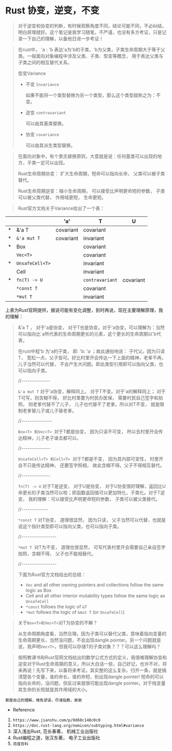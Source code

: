 # **Rust 协变，逆变，不变**

> 对于逆变和协变的判断，有时候观察角度不同，结论可能不同，不必纠结，明白原理就好。这个笔记是我学习随笔，不严谨，也没有多方考证，只是记录一下自己的理解，以备他日进一步考证！



> 在rust中， 'a : 'b  表达'a为'b的子类，'b为父类，子类生命周期大于等于父类。一般面向对象编程中涉及父类、子类、型变等概念， 用于表达父类与子类之间的相互替代关系。
>
> 型变Variance
>
> - 不变 `Invariance`
>
>   如果不能将一个类型替换为另一个类型，那么这个类型就称之为：不变。
>
> - 逆变 `contravariant`
>
>   可以由其基类替换。
>
> - 协变 `covariance`
>
>   可以由其派生类型替换。



> 在面向对象中，有个里氏替换原则，大意就是说：任何基类可以出现的地方，子类一定可以出现。
>
> Rust生命周期协变： 扩大生命周期，短命可以指向长命， 父类可以被子类替代。
>
> Rust生命周期逆变：缩小生命周期， 可以接受比声明更命短的参数， 子类可以被父类代替， 作用域更短， 生命更短。



> Rust官方文档关于Variance给出了一个表：

|      |                 | 'a'       | T               | U         |
| ---- | --------------- | --------- | --------------- | --------- |
| *    | &'a T           | covariant | covariant       |           |
| *    | `&'a mut T`     | covariant | invariant       |           |
| *    | Box<T>          |           | covariant       |           |
|      | `Vec<T>`        |           | covariant       |           |
| *    | `UnsafeCell<T>` |           | invariant       |           |
|      | Cell<T>         |           | invariant       |           |
| *    | `fn(T) -> U`    |           | `contravariant` | covariant |
|      | `*const T`      |           | covariant       |           |
|      | `*mut T`        |           | invariant       |           |

上表为Rust官网提供，据说可能有变化调整，到时再说，现在主要理解原理，我的理解：

>  &'a T ， 对于'a是协变， 对于T也是协变。对于'a协变，可以理解为：当然可以指向比`a所代表的生命周期更长的元素，这个更长的生命周期以'b代表，
>
> 在rust中程'b 为'a的子类， 即: 'b: 'a ；故此通俗地说： 子代父。因为只读T， 宽松一点，父子皆可。好比村里开会传达一下上面的精神，老爹不再， 儿子当然可以代替， 不会产生大问题。即此类型引用即可以指向父类，也可以指向子类。
>
> //--------------
>
> `&'a mut T` 对于'a协变，解释同上。 对于T不变。对于'a的解释同上； 对于T可写，则含糊不得， 好比村里要为村民办医保， 需要村民自己签字和拍照， 则老爹代替不了儿子， 儿子也代替不了老爹。所以对T不变， 就是限制老爹替儿子或儿子替老爹。
>
> //---------------
>
> `Box<T> 和Vec<T> `对于T都是协变， 因为只读不可变， 所以去村里开会传达精神，儿子老子谁去都可以。
>
> //--------------
>
> `UnsafeCell<T> 和Cell<T> `对于T都是不变， 因为其内部可变性， 村里开会不只是传达精神， 还要签字照相， 故此含糊不得。父子不得相互替代。
>
> //--------------
>
> `fn(T) -> U` 对于T是逆变， 对于U是协变， 对于U协变很好理解，返回比U命更长的子类当然可以啦；即函数返回值可以更加特化，子类化。对于T逆变， 我的理解：可以接受比声明更命短的参数，  子类可以被父类替代。
>
> //-------------
>
> `*const T` 对T协变， 道理很显然， 因为只读， 父子当然可以代替，也就是说这个指针类型即可以指向父类，也可以指向子类。
>
> //-----------------
>
> `*mut T `对T为不变， 道理也很显然， 可写代表村里开会需要自己亲自签字拍照，含糊不得， 父子也不能相替代。
>
> //-----------------
>
> 下面为Rust官方文档给出的总结：
>
> - `Vec` and all other owning pointers and collections follow the same logic as Box
> - Cell and all other interior mutability types follow the same logic as `UnsafeCell`
> - `*const` follows the logic of `&T`
> - `*mut` follows the logic of `&mut T` (or `UnsafeCell`)



> 关于`Box<T>和Vec<T>`对T为协变的不解？
>
> 从生命周期角度看，当然合理，因为子类可以替代父类，意味着指向变量的生命周期更长，当然没问题，不会出现dangle pointer。另一个问题就是说，我声明`Vec<T>`，但我可以存储T的子类对象？？？可以这么理解吗？



> 按照教课书和Rust官网文档给出的数学公式方式的定义，我很难理解协变和逆变对于Rust生命周期的意义，所以大白话一些，自己好记，也许不对，将来再说！先写下来，以备将来考证。其实整的这么复杂，归齐一条，就是搞清楚各个变量，谁的命长，谁的命短，别出现dangle pointer!  短命的可以指向长命的，没问题，但反过来就很可能出现dangle pointer。对于栈变量其生命的长短就是其作用域的大小。



`都是自己的理解，难免谬误，尽请指教，谢谢`

* Reference

1. `https://www.jianshu.com/p/0d60c148c0c0`
2. `https://doc.rust-lang.org/nomicon/subtyping.html#variance`
3. 深入浅出Rust, 范长春著， 机械工业出版社
4. Rust编程之道，张汉东著， 电子工业出版社
5. `百度百科`



